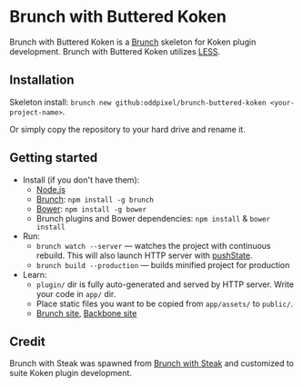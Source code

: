 # Brunch with Buttered Koken

Brunch with Buttered Koken is a [Brunch](http://brunch.io/) skeleton for Koken plugin development. Brunch with Buttered Koken utilizes [LESS](http://lesscss.org/).

## Installation
Skeleton install: `brunch new github:oddpixel/brunch-buttered-koken <your-project-name>`.

Or simply copy the repository to your hard drive and rename it.

## Getting started

* Install (if you don't have them):
    * [Node.js](http://nodejs.org)
    * [Brunch](http://brunch.io): `npm install -g brunch`
    * [Bower](http://bower.io): `npm install -g bower`
    * Brunch plugins and Bower dependencies: `npm install` & `bower install` 
* Run:
    * `brunch watch --server` — watches the project with continuous rebuild. This will also launch HTTP server with [pushState](https://developer.mozilla.org/en-US/docs/Web/Guide/API/DOM/Manipulating_the_browser_history).
    * `brunch build --production` — builds minified project for production
* Learn:
    * `plugin/` dir is fully auto-generated and served by HTTP server.  Write your code in `app/` dir.
    * Place static files you want to be copied from `app/assets/` to `public/`.
    * [Brunch site](http://brunch.io), [Backbone site](http://backbonejs.org/)

## Credit
Brunch with Steak was spawned from [Brunch with Steak](https://github.com/oddpixel/brunch-steak) and customized to suite Koken plugin development.

